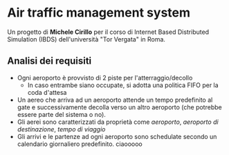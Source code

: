 # Air traffic management system
Un progetto di **Michele Cirillo** per il corso di Internet Based Distributed Simulation (IBDS) dell'università "Tor Vergata" in Roma.

## Analisi dei requisiti
- Ogni aeroporto è provvisto di 2 piste per l'atterraggio/decollo
	- In caso entrambe siano occupate, si adotta una politica FIFO per la coda d'attesa
- Un aereo che arriva ad un aeroporto attende un tempo predefinito al gate e successivamente decolla verso 
un altro aeroporto (che potrebbe essere parte del sistema o no).
- Gli aerei sono caratterizzati da proprietà come *aeroporto*, *aeroporto di destinazione*, 
*tempo di viaggio*
- Gli arrivi e le partenze ad ogni aeroporto sono schedulate secondo un calendario 
giornaliero predefinito. 
ciaooooo